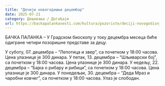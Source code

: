 ```yaml
---
title: "Дечији новогодишњи децембар"
date: 2025-07-21
category: Дешавања / Догађаји
url: https://backapalankavesti.com/kultura/pozoriste/deciji-novogodisnji-decembar/
---
```


БАЧКА ПАЛАНКА – У Градском биоскопу у току децембра месеца биће одигране четири позоришне представе за децу.


У суботу, 07. децембра – “Лепотица и звер”, са почетком у 18:00 часова. Цена улазнице је 300 динара.
У петак, 13. децембра – “Шљиварски бој”, са почетком у 18:00 часова. Цена улазнице је 300 динара.
У недељу, 22. децембра – “Бајка о рибару и рибици”, са почетком у 18:00 часова. Цена улазнице је 300 динара.
У понедељак, 30. децембра – “Деда Мраз и чаробни ковчег”, са почетком у 18:00 часова. Улаз је слободан.
